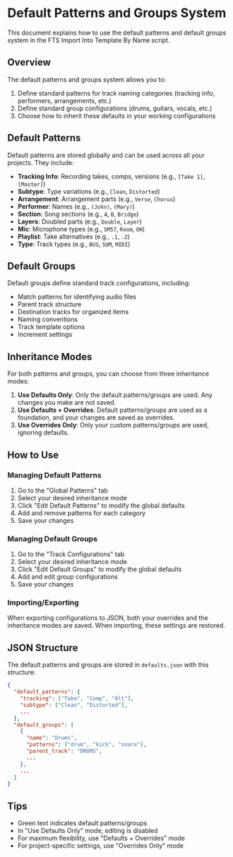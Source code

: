 # Default Patterns and Groups System

This document explains how to use the default patterns and default groups system in the FTS Import Into Template By Name script.

## Overview

The default patterns and groups system allows you to:

1. Define standard patterns for track naming categories (tracking info, performers, arrangements, etc.)
2. Define standard group configurations (drums, guitars, vocals, etc.)
3. Choose how to inherit these defaults in your working configurations

## Default Patterns

Default patterns are stored globally and can be used across all your projects. They include:

- **Tracking Info**: Recording takes, comps, versions (e.g., `[Take 1]`, `[Master]`)
- **Subtype**: Type variations (e.g., `Clean`, `Distorted`)
- **Arrangement**: Arrangement parts (e.g., `Verse`, `Chorus`)
- **Performer**: Names (e.g., `(John)`, `(Mary)`)
- **Section**: Song sections (e.g., `A`, `B`, `Bridge`)
- **Layers**: Doubled parts (e.g., `Double`, `Layer`)
- **Mic**: Microphone types (e.g., `SM57`, `Room`, `OH`)
- **Playlist**: Take alternatives (e.g., `.1`, `.2`)
- **Type**: Track types (e.g., `BUS`, `SUM`, `MIDI`)

## Default Groups

Default groups define standard track configurations, including:

- Match patterns for identifying audio files
- Parent track structure
- Destination tracks for organized items
- Naming conventions
- Track template options
- Increment settings

## Inheritance Modes

For both patterns and groups, you can choose from three inheritance modes:

1. **Use Defaults Only**: Only the default patterns/groups are used. Any changes you make are not saved.
2. **Use Defaults + Overrides**: Default patterns/groups are used as a foundation, and your changes are saved as overrides.
3. **Use Overrides Only**: Only your custom patterns/groups are used, ignoring defaults.

## How to Use

### Managing Default Patterns

1. Go to the "Global Patterns" tab
2. Select your desired inheritance mode
3. Click "Edit Default Patterns" to modify the global defaults
4. Add and remove patterns for each category
5. Save your changes

### Managing Default Groups

1. Go to the "Track Configurations" tab
2. Select your desired inheritance mode
3. Click "Edit Default Groups" to modify the global defaults
4. Add and edit group configurations
5. Save your changes

### Importing/Exporting

When exporting configurations to JSON, both your overrides and the inheritance modes are saved. When importing, these settings are restored.

## JSON Structure

The default patterns and groups are stored in `defaults.json` with this structure:

```json
{
  "default_patterns": {
    "tracking": ["Take", "Comp", "Alt"],
    "subtype": ["Clean", "Distorted"],
    ...
  },
  "default_groups": [
    {
      "name": "Drums",
      "patterns": ["drum", "kick", "snare"],
      "parent_track": "DRUMS",
      ...
    },
    ...
  ]
}
```

## Tips

- Green text indicates default patterns/groups
- In "Use Defaults Only" mode, editing is disabled
- For maximum flexibility, use "Defaults + Overrides" mode
- For project-specific settings, use "Overrides Only" mode
